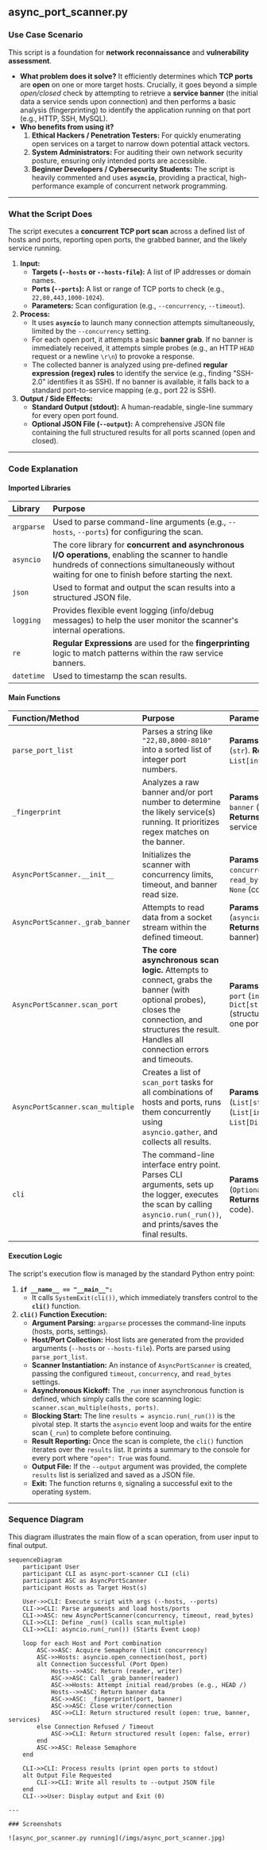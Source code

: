## async_port_scanner.py

### Use Case Scenario

This script is a foundation for **network reconnaissance** and **vulnerability assessment**.

* **What problem does it solve?**
    It efficiently determines which **TCP ports** are **open** on one or more target hosts. Crucially, it goes beyond a simple *open/closed* check by attempting to retrieve a **service banner** (the initial data a service sends upon connection) and then performs a basic analysis (fingerprinting) to identify the application running on that port (e.g., HTTP, SSH, MySQL).
* **Who benefits from using it?**
    1.  **Ethical Hackers / Penetration Testers:** For quickly enumerating open services on a target to narrow down potential attack vectors.
    2.  **System Administrators:** For auditing their own network security posture, ensuring only intended ports are accessible.
    3.  **Beginner Developers / Cybersecurity Students:** The script is heavily commented and uses **`asyncio`**, providing a practical, high-performance example of concurrent network programming.

---

### What the Script Does

The script executes a **concurrent TCP port scan** across a defined list of hosts and ports, reporting open ports, the grabbed banner, and the likely service running.

1.  **Input:**
    * **Targets (`--hosts` or `--hosts-file`):** A list of IP addresses or domain names.
    * **Ports (`--ports`):** A list or range of TCP ports to check (e.g., `22,80,443,1000-1024`).
    * **Parameters:** Scan configuration (e.g., `--concurrency`, `--timeout`).
2.  **Process:**
    * It uses **`asyncio`** to launch many connection attempts simultaneously, limited by the `--concurrency` setting.
    * For each open port, it attempts a basic **banner grab**. If no banner is immediately received, it attempts simple probes (e.g., an HTTP `HEAD` request or a newline `\r\n`) to provoke a response.
    * The collected banner is analyzed using pre-defined **regular expression (regex) rules** to identify the service (e.g., finding "SSH-2.0" identifies it as SSH). If no banner is available, it falls back to a standard port-to-service mapping (e.g., port 22 is SSH).
3.  **Output / Side Effects:**
    * **Standard Output (stdout):** A human-readable, single-line summary for every open port found.
    * **Optional JSON File (`--output`):** A comprehensive JSON file containing the full structured results for all ports scanned (open and closed).

---

### Code Explanation

#### Imported Libraries

| Library | Purpose |
| :--- | :--- |
| `argparse` | Used to parse command-line arguments (e.g., `--hosts`, `--ports`) for configuring the scan. |
| `asyncio` | The core library for **concurrent and asynchronous I/O operations**, enabling the scanner to handle hundreds of connections simultaneously without waiting for one to finish before starting the next. |
| `json` | Used to format and output the scan results into a structured JSON file. |
| `logging` | Provides flexible event logging (info/debug messages) to help the user monitor the scanner's internal operations. |
| `re` | **Regular Expressions** are used for the **fingerprinting** logic to match patterns within the raw service banners. |
| `datetime` | Used to timestamp the scan results. |

#### Main Functions

| Function/Method | Purpose | Parameters & Returns |
| :--- | :--- | :--- |
| `parse_port_list` | Parses a string like `"22,80,8000-8010"` into a sorted list of integer port numbers. | **Params:** `port_string` (`str`). **Returns:** `List[int]`. |
| `_fingerprint` | Analyzes a raw banner and/or port number to determine the likely service(s) running. It prioritizes regex matches on the banner. | **Params:** `port` (`int`), `banner` (`bytes`). **Returns:** `List[str]` of service names. |
| `AsyncPortScanner.__init__` | Initializes the scanner with concurrency limits, timeout, and banner read size. | **Params:** `timeout`, `concurrency`, `read_bytes`. **Returns:** `None` (constructor). |
| `AsyncPortScanner._grab_banner` | Attempts to read data from a socket stream within the defined timeout. | **Params:** `reader` (`asyncio.StreamReader`). **Returns:** `bytes` (the raw banner). |
| `AsyncPortScanner.scan_port` | **The core asynchronous scan logic.** Attempts to connect, grabs the banner (with optional probes), closes the connection, and structures the result. Handles all connection errors and timeouts. | **Params:** `host` (`str`), `port` (`int`). **Returns:** `Dict[str, Any]` (structured result for one port). |
| `AsyncPortScanner.scan_multiple`| Creates a list of `scan_port` tasks for all combinations of hosts and ports, runs them concurrently using `asyncio.gather`, and collects all results. | **Params:** `hosts` (`List[str]`), `ports` (`List[int]`). **Returns:** `List[Dict[str, Any]]`. |
| `cli` | The command-line interface entry point. Parses CLI arguments, sets up the logger, executes the scan by calling `asyncio.run(_run())`, and prints/saves the final results. | **Params:** `argv` (`Optional[List[str]]`). **Returns:** `int` (exit code). |

#### Execution Logic

The script's execution flow is managed by the standard Python entry point:

1.  **`if __name__ == "__main__":`**
    * It calls `SystemExit(cli())`, which immediately transfers control to the **`cli()`** function.
2.  **`cli()` Function Execution:**
    * **Argument Parsing:** `argparse` processes the command-line inputs (hosts, ports, settings).
    * **Host/Port Collection:** Host lists are generated from the provided arguments (`--hosts` or `--hosts-file`). Ports are parsed using `parse_port_list`.
    * **Scanner Instantiation:** An instance of `AsyncPortScanner` is created, passing the configured `timeout`, `concurrency`, and `read_bytes` settings.
    * **Asynchronous Kickoff:** The `_run` inner asynchronous function is defined, which simply calls the core scanning logic: `scanner.scan_multiple(hosts, ports)`.
    * **Blocking Start:** The line `results = asyncio.run(_run())` is the pivotal step. It starts the `asyncio` event loop and waits for the entire scan (`_run`) to complete before continuing.
    * **Result Reporting:** Once the scan is complete, the `cli()` function iterates over the `results` list. It prints a summary to the console for every port where `"open": True` was found.
    * **Output File:** If the `--output` argument was provided, the complete `results` list is serialized and saved as a JSON file.
    * **Exit:** The function returns `0`, signaling a successful exit to the operating system.

---

### Sequence Diagram

This diagram illustrates the main flow of a scan operation, from user input to final output.

```mermaid
sequenceDiagram
    participant User
    participant CLI as async-port-scanner CLI (cli)
    participant ASC as AsyncPortScanner
    participant Hosts as Target Host(s)

    User->>CLI: Execute script with args (--hosts, --ports)
    CLI->>CLI: Parse arguments and load hosts/ports
    CLI->>ASC: new AsyncPortScanner(concurrency, timeout, read_bytes)
    CLI->>CLI: Define _run() (calls scan_multiple)
    CLI->>CLI: asyncio.run(_run()) (Starts Event Loop)

    loop for each Host and Port combination
        ASC->>ASC: Acquire Semaphore (limit concurrency)
        ASC->>Hosts: asyncio.open_connection(host, port)
        alt Connection Successful (Port Open)
            Hosts-->>ASC: Return (reader, writer)
            ASC->>ASC: Call _grab_banner(reader)
            ASC->>Hosts: Attempt initial read/probes (e.g., HEAD /)
            Hosts-->>ASC: Return banner data
            ASC->>ASC: _fingerprint(port, banner)
            ASC->>ASC: Close writer/connection
            ASC->>CLI: Return structured result (open: true, banner, services)
        else Connection Refused / Timeout
            ASC->>CLI: Return structured result (open: false, error)
        end
        ASC->>ASC: Release Semaphore
    end

    CLI->>CLI: Process results (print open ports to stdout)
    alt Output File Requested
        CLI->>CLI: Write all results to --output JSON file
    end
    CLI-->>User: Display output and Exit (0)

---

### Screenshots

![async_por_scanner.py running](/imgs/async_port_scanner.jpg)